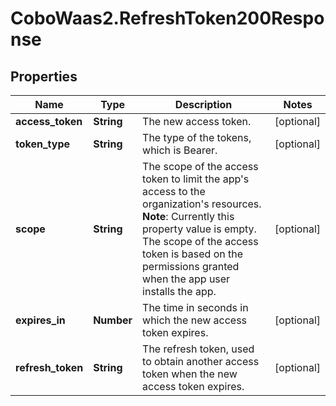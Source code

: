 # CoboWaas2.RefreshToken200Response

## Properties

Name | Type | Description | Notes
------------ | ------------- | ------------- | -------------
**access_token** | **String** | The new access token. | [optional] 
**token_type** | **String** | The type of the tokens, which is Bearer. | [optional] 
**scope** | **String** | The scope of the access token to limit the app&#39;s access to the organization&#39;s resources. **Note**: Currently this property value is empty. The scope of the access token is based on the permissions granted when the app user installs the app.  | [optional] 
**expires_in** | **Number** | The time in seconds in which the new access token expires. | [optional] 
**refresh_token** | **String** | The refresh token, used to obtain another access token when the new access token expires. | [optional] 


